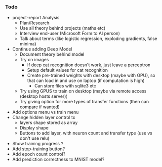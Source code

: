 ### Todo

- project-report Analysis
  - Plan/Research
  - Use all theory behind projects (maths etc)
  - Interview end-user (Microsoft Form to AI person)
  - Talk about terms (like logistic regression, exploding gradients, false minima)
- Continue adding Deep Model
  - Document theory behind model
  - Try on images
    - If deep cat recognition doesn't work, just leave a perceptron
    - Setup default values for cat recognition
    - Create pre-trained weights with desktop (maybe with GPU), so that can load in and use on laptop (if computation is high)
      - Can store files with sqlite3 etc
  - Try using GPUS to train on desktop (maybe via remote access (desktop hosts server))
  - Try giving option for more types of transfer functions (then can compare if wanted)
- Add options menu vs train menu
- Change hidden layer control to
  - layers shape stored as array
  - Display shape
  - Buttons to add layer, with neuron count and transfer type (use vs don't use relu)
- Show training progress ?
- Add stop-training button?
- Add epoch count control?
- Add prediction correctness to MNIST model?